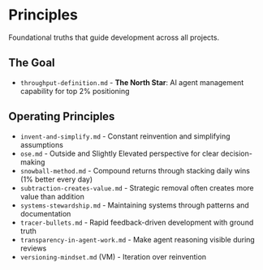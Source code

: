 # Principles

Foundational truths that guide development across all projects.

## The Goal
- `throughput-definition.md` - **The North Star**: AI agent management capability for top 2% positioning

## Operating Principles
- `invent-and-simplify.md` - Constant reinvention and simplifying assumptions
- `ose.md` - Outside and Slightly Elevated perspective for clear decision-making
- `snowball-method.md` - Compound returns through stacking daily wins (1% better every day)
- `subtraction-creates-value.md` - Strategic removal often creates more value than addition
- `systems-stewardship.md` - Maintaining systems through patterns and documentation
- `tracer-bullets.md` - Rapid feedback-driven development with ground truth
- `transparency-in-agent-work.md` - Make agent reasoning visible during reviews
- `versioning-mindset.md` (VM) - Iteration over reinvention

